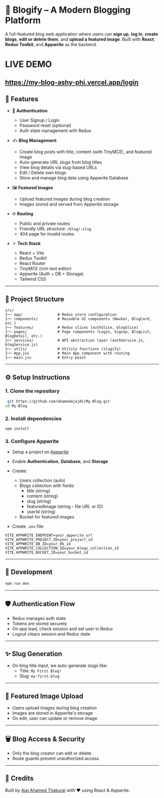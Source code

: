 # 📝 Blogify – A Modern Blogging Platform

A full-featured blog web application where users can **sign up**, **log in**, **create blogs**, **edit or delete them**, and **upload a featured image**. Built with **React**, **Redux Toolkit**, and **Appwrite** as the backend.

# LIVE DEMO

https://my-blog-ashy-phi.vercel.app/login
---

## 🚀 Features

- 🔐 **Authentication**
  - User Signup / Login
  - Password reset (optional)
  - Auth state management with Redux

- ✍️ **Blog Management**
  - Create blog posts with title, content (with TinyMCE), and featured image
  - Auto-generate URL slugs from blog titles
  - View blog details via slug-based URLs
  - Edit / Delete own blogs
  - Store and manage blog data using Appwrite Database

- 🖼️ **Featured Images**
  - Upload featured images during blog creation
  - Images stored and served from Appwrite storage

- 🌐 **Routing**
  - Public and private routes
  - Friendly URL structure: `/blog/:slug`
  - 404 page for invalid routes

- ⚛️ **Tech Stack**
  - React + Vite
  - Redux Toolkit
  - React Router
  - TinyMCE (rich text editor)
  - Appwrite (Auth + DB + Storage)
  - Tailwind CSS

---

## 📁 Project Structure

```
src/
├── app/                # Redux store configuration
├── components/         # Reusable UI components (Navbar, BlogCard, etc.)
├── features/           # Redux slices (authSlice, blogSlice)
├── pages/              # Page components (Login, Signup, BlogList, BlogDetail, etc.)
├── services/           # API abstraction layer (authService.js, blogService.js)
├── utils/              # Utility functions (slugify)
├── App.jsx             # Main App component with routing
├── main.jsx            # Entry point
```

---

## ⚙️ Setup Instructions

### 1. Clone the repository

```bash
 git https://github.com/ahamedajaj01/My-Blog.git
cd My-Blog
```

### 2. Install dependencies

```bash
npm install
```

### 3. Configure Appwrite

- Setup a project on [Appwrite](https://appwrite.io)
- Enable **Authentication**, **Database**, and **Storage**
- Create:

  - Users collection (auto)
  - Blogs collection with fields:
    - title (string)
    - content (string)
    - slug (string)
    - featuredImage (string - file URL or ID)
    - userId (string)
  - Bucket for featured images

- Create `.env` file:

```env
VITE_APPWRITE_ENDPOINT=your_appwrite_url
VITE_APPWRITE_PROJECT_ID=your_project_id
VITE_APPWRITE_DB_ID=your_db_id
VITE_APPWRITE_COLLECTION_ID=your_blogs_collection_id
VITE_APPWRITE_BUCKET_ID=your_bucket_id
```

---

## 🧪 Development

```bash
npm run dev
```

---

## 🛡️ Authentication Flow

- Redux manages auth state
- Tokens are stored securely
- On app load, check session and set user in Redux
- Logout clears session and Redux state

---

## ✨ Slug Generation

- On blog title input, we auto-generate slugs like:
  - Title: `My First Blog!`
  - Slug: `my-first-blog`

---

## 📸 Featured Image Upload

- Users upload images during blog creation
- Images are stored in Appwrite's storage
- On edit, user can update or remove image

---

## 🗑️ Blog Access & Security

- Only the blog creator can edit or delete
- Route guards prevent unauthorized access

---

## 🙌 Credits

Built by [Ajaj Ahamed Thakurai]("https://www.linkedin.com/in/ajaj-ahamed-323369364") with ❤️ using React & Appwrite.
